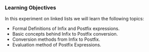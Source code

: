 ### Learning Objectives

In this experiment on linked lists we will learn the following topics:

   - Formal Definitions of Infix and Postfix expressions.
   - Basic concepts behind Infix to Postfix conversion.
   - Conversion methods from Infix to Postfix.
   - Evaluation method of Postfix Expressions.

